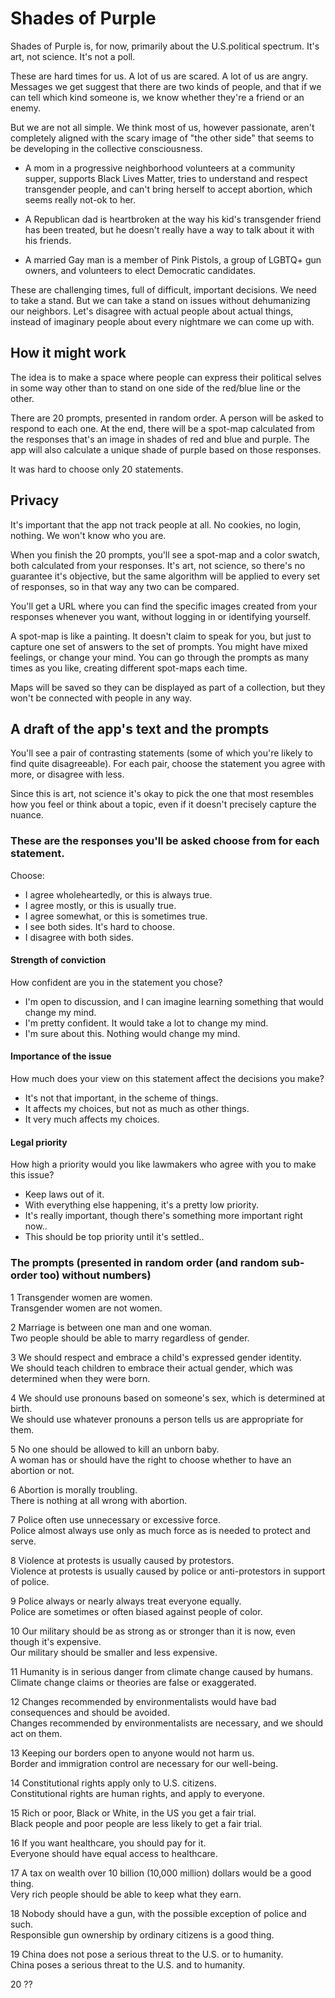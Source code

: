 # Shades of Purple

Shades of Purple is, for now, primarily about the U.S.political spectrum. It's art, not science. It's not a poll.

These are hard times for us. A lot of us are scared. A lot of us are angry. Messages we get suggest that there are two kinds of people, and that if we can tell which kind someone is, we know whether they're a friend or an enemy.

But we are not all simple. We think most of us, however passionate, aren't completely aligned with the scary image of "the other side" that seems to be developing in the collective consciousness.

- A mom in a progressive neighborhood volunteers at a community supper, supports Black Lives Matter, tries to understand and respect transgender people, and can't bring herself to accept abortion, which seems really not-ok to her.

- A Republican dad is heartbroken at the way his kid's transgender friend has been treated, but he doesn't really have a way to talk about it with his friends.

- A married Gay man is a member of Pink Pistols, a group of LGBTQ+ gun owners, and volunteers to elect Democratic candidates.

These are challenging times, full of difficult, important decisions. We need to take a stand. But we can take a stand on issues without dehumanizing our neighbors. Let's disagree with actual people about actual things, instead of imaginary people about every nightmare we can come up with.

## How it might work

The idea is to make a space where people can express their political selves in some way other than to stand on one side of the red/blue line or the other. 

There are 20 prompts, presented in random order. A person will be asked to respond to each one. At the end, there will be a spot-map calculated from the responses that's an image in shades of red and blue and purple. The app will also calculate a unique shade of purple based on those responses.

It was hard to choose only 20 statements.

## Privacy

It's important that the app not track people at all. No cookies, no login, nothing. We won't know who you are.

When you finish the 20 prompts, you'll see a spot-map and a color swatch, both calculated from your responses. It's art, not science, so there's no guarantee it's objective, but the same algorithm will be applied to every set of responses, so in that way any two can be compared. 

You'll get a URL where you can find the specific images created from your responses whenever you want, without logging in or identifying yourself.

A spot-map is like a painting. It doesn't claim to speak for you, but just to capture one set of answers to the set of prompts. You might have mixed feelings, or change your mind. You can go through the prompts as many times as you like, creating different spot-maps each time.

Maps will be saved so they can be displayed as part of a collection, but they won't be connected with people in any way.

## A draft of the app's text and the prompts

You'll see a pair of contrasting statements (some of which you're likely to find quite disagreeable). For each pair, choose the statement you agree with more, or disagree with less. 

Since this is art, not science it's okay to pick the one that most resembles how you feel or think about a topic, even if it doesn't precisely capture the nuance.

### These are the responses you'll be asked choose from for each statement.

Choose:
* I agree wholeheartedly, or this is always true.
* I agree mostly, or this is usually true.
* I agree somewhat, or this is sometimes true.
* I see both sides. It's hard to choose.
* I disagree with both sides.

#### Strength of conviction
How confident are you in the statement you chose?

* I'm open to discussion, and I can imagine learning something that would change my mind.
* I'm pretty confident. It would take a lot to change my mind.
* I'm sure about this. Nothing would change my mind.

#### Importance of the issue
How much does your view on this statement affect the decisions you make?

* It's not that important, in the scheme of things.
* It affects my choices, but not as much as other things.
* It very much affects my choices.

#### Legal priority
How high a priority would you like lawmakers who agree with you to make this issue?

* Keep laws out of it.
* With everything else happening, it's a pretty low priority.
* It's really important, though there's something more important right now..
* This should be top priority until it's settled..

### The prompts (presented in random order (and random sub-order too) without numbers)
1
Transgender women are women.  
Transgender women are not women.

2
Marriage is between one man and one woman.  
Two people should be able to marry regardless of gender.

3
We should respect and embrace a child's expressed gender identity.  
We should teach children to embrace their actual gender, which was determined when they were born.

4
We should use pronouns based on someone's sex, which is determined at birth.  
We should use whatever pronouns a person tells us are appropriate for them.

5
No one should be allowed to kill an unborn baby.  
A woman has or should have the right to choose whether to have an abortion or not.

6
Abortion is morally troubling.  
There is nothing at all wrong with abortion.

7
Police often use unnecessary or excessive force.  
Police almost always use only as much force as is needed to protect and serve.

8
Violence at protests is usually caused by protestors.  
Violence at protests is usually caused by police or anti-protestors in support of police.

9
Police always or nearly always treat everyone equally.  
Police are sometimes or often biased against people of color.

10
Our military should be as strong as or stronger than it is now, even though it's expensive.  
Our military should be smaller and less expensive.

11
Humanity is in serious danger from climate change caused by humans.  
Climate change claims or theories are false or exaggerated.

12
Changes recommended by environmentalists would have bad consequences and should be avoided.  
Changes recommended by environmentalists are necessary, and we should act on them.

13
Keeping our borders open to anyone would not harm us.  
Border and immigration control are necessary for our well-being.

14
Constitutional rights apply only to U.S. citizens.  
Constitutional rights are human rights, and apply to everyone.

15
Rich or poor, Black or White, in the US you get a fair trial.  
Black people and poor people are less likely to get a fair trial.

16
If you want healthcare, you should pay for it.  
Everyone should have equal access to healthcare.

17
A tax on wealth over 10 billion (10,000 million) dollars would be a good thing.  
Very rich people should be able to keep what they earn.

18
Nobody should have a gun, with the possible exception of police and such.  
Responsible gun ownership by ordinary citizens is a good thing.

19
China does not pose a serious threat to the U.S. or to humanity.  
China poses a serious threat to the U.S. and to humanity.

20 ??

